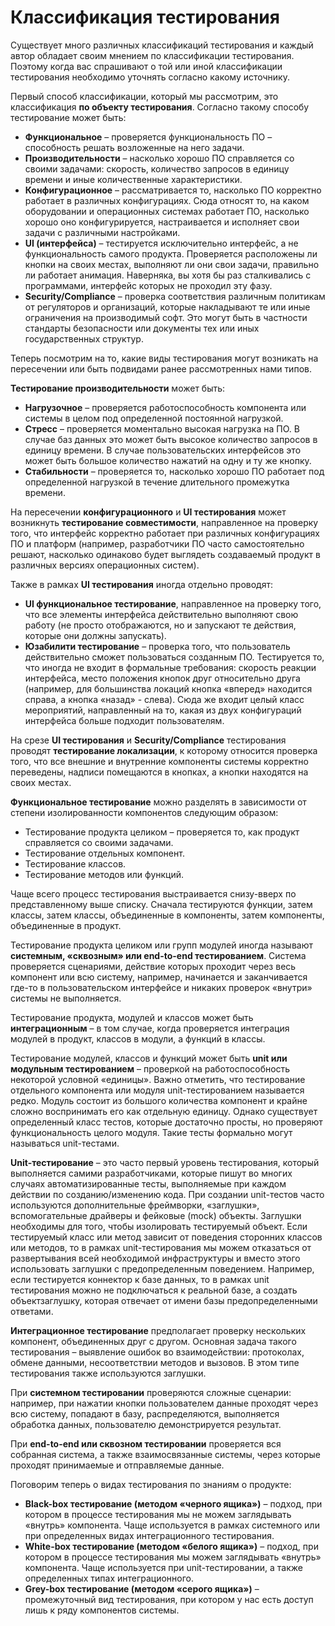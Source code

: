 # Классификация тестирования

Существует много различных классификаций тестирования и каждый автор обладает своим мнением по классификации
тестирования. Поэтому когда вас спрашивают о той или иной классификации тестирования необходимо уточнять согласно какому
источнику.

Первый способ классификации, который мы рассмотрим, это классификация **по
объекту тестирования**. Согласно такому способу тестирование может быть:

+ **Функциональное** – проверяется функциональность ПО – способность решать
  возложенные на него задачи.
+ **Производительности** – насколько хорошо ПО справляется со своими задачами:
  скорость, количество запросов в единицу времени и иные количественные
  характеристики.
+ **Конфигурационное** – рассматривается то, насколько ПО корректно работает в
  различных конфигурациях. Сюда относят то, на каком оборудовании и
  операционных системах работает ПО, насколько хорошо оно конфигурируется,
  настраивается и исполняет свои задачи с различными настройками.
+ **UI (интерфейса)** – тестируется исключительно интерфейс, а не функциональность
  самого продукта. Проверяется расположены ли кнопки на своих местах, выполняют
  ли они свои задачи, правильно ли работает анимация. Наверняка, вы хотя бы раз
  сталкивались с программами, интерфейс которых не проходил эту фазу.
+ **Security/Compliance** – проверка соответствия различным политикам от регуляторов
  и организаций, которые накладывают те или иные ограничения на производимый
  софт. Это могут быть в частности стандарты безопасности или документы тех или
  иных государственных структур.

Теперь посмотрим на то, какие виды тестирования могут возникать на пересечении
или быть подвидами ранее рассмотренных нами типов.

**Тестирование производительности** может быть:

+ **Нагрузочное** – проверяется работоспособность компонента или системы в целом
  под определенной постоянной нагрузкой.
+ **Стресс** – проверяется моментально высокая нагрузка на ПО. В случае баз данных
  это может быть высокое количество запросов в единицу времени. В случае
  пользовательских интерфейсов это может быть большое количество нажатий на
  одну и ту же кнопку.
+ **Стабильности** – проверяется то, насколько хорошо ПО работает под определенной
  нагрузкой в течение длительного промежутка времени.

На пересечении **конфигурационного** и **UI тестирования** может возникнуть
**тестирование совместимости**, направленное на проверку того, что интерфейс корректно
работает при различных конфигурациях ПО и платформ (например, разработчики ПО часто
самостоятельно решают, насколько одинаково будет выглядеть создаваемый продукт в
различных версиях операционных систем).

Также в рамках **UI тестирования** иногда отдельно проводят:

+ **UI функциональное тестирование**, направленное на проверку того, что все
  элементы интерфейса действительно выполняют свою работу (не просто
  отображаются, но и запускают те действия, которые они должны запускать).
+ **Юзабилити тестирование** – проверка того, что пользователь действительно сможет
  пользоваться созданным ПО. Тестируется то, что иногда не входит в формальные
  требования: скорость реакции интерфейса, место положения кнопок друг
  относительно друга (например, для большинства локаций кнопка «вперед»
  находится справа, а кнопка «назад» - слева). Сюда же входит целый класс
  мероприятий, направленный на то, какая из двух конфигураций интерфейса больше
  подходит пользователям.

На срезе **UI тестирования** и **Security/Compliance** тестирования проводят
**тестирование локализации**, к которому относится проверка того, что все внешние и
внутренние компоненты системы корректно переведены, надписи помещаются в кнопках,
а кнопки находятся на своих местах.

**Функциональное тестирование** можно разделять в зависимости от степени
изолированности компонентов следующим образом:

+ Тестирование продукта целиком – проверяется то, как продукт справляется со
  своими задачами.
+ Тестирование отдельных компонент.
+ Тестирование классов.
+ Тестирование методов или функций.

Чаще всего процесс тестирования выстраивается снизу-вверх по представленному
выше списку. Сначала тестируются функции, затем классы, затем классы, объединенные в
компоненты, затем компоненты, объединенные в продукт.

Тестирование продукта целиком или групп модулей иногда называют **системным,
«сквозным» или end-to-end тестированием**. Система проверяется сценариями, действие
которых проходит через весь компонент или всю систему, например, начинается и
заканчивается где-то в пользовательском интерфейсе и никаких проверок «внутри»
системы не выполняется.

Тестирование продукта, модулей и классов может быть **интеграционным** – в том
случае, когда проверяется интеграция модулей в продукт, классов в модули, а функций в
классы.

Тестирование модулей, классов и функций может быть **unit или модульным
тестированием** – проверкой на работоспособность некоторой условной «единицы». Важно
отметить, что тестирование отдельного компонента или модуля unit-тестированием
называется редко. Модуль состоит из большого количества компонент и крайне сложно
воспринимать его как отдельную единицу. Однако существует определенный класс тестов,
которые достаточно просты, но проверяют функциональность целого модуля. Такие тесты
формально могут называться unit-тестами.

**Unit-тестирование** – это часто первый уровень тестирования, который выполняется
самими разработчиками, которые пишут во многих случаях автоматизированные тесты,
выполняемые при каждом действии по созданию/изменению кода. При создании unit-тестов
часто используются дополнительные фреймворки, «заглушки», вспомогательные драйверы
и фейковые (mock) объекты. Заглушки необходимы для того, чтобы изолировать
тестируемый объект. Если тестируемый класс или метод зависит от поведения сторонних
классов или методов, то в рамках unit-тестирования мы можем отказаться от развертывания
всей необходимой инфраструктуры и вместо этого использовать заглушки с
предопределенным поведением. Например, если тестируется коннектор к базе данных, то в
рамках unit тестирования можно не подключаться к реальной базе, а создать объектзаглушку, которая отвечает от имени
базы предопределенными ответами.

**Интеграционное тестирование** предполагает проверку нескольких компонент,
объединенных друг с другом. Основная задача такого тестирования – выявление ошибок во
взаимодействии: протоколах, обмене данными, несоответствии методов и вызовов. В этом
типе тестирования также используются заглушки.

При **системном тестировании** проверяются сложные сценарии: например, при
нажатии кнопки пользователем данные проходят через всю систему, попадают в базу,
распределяются, выполняется обработка данных, пользователю демонстрируется результат.

При **end-to-end или сквозном тестировании** проверяется вся собранная система, а
также взаимосвязанные системы, через которые проходят принимаемые и отправляемые
данные.

Поговорим теперь о видах тестирования по знаниям о продукте:

+ **Black-box тестирование (методом «черного ящика»)** – подход, при котором в
  процессе тестирования мы не можем заглядывать «внутрь» компонента. Чаще используется
  в рамках системного или при определенных видах интеграционного тестирования.
+ **White-box тестирование (методом «белого ящика»)** – подход, при котором в
  процессе тестирования мы можем заглядывать «внутрь» компонента. Чаще используется
  при unit-тестировании, а также определенных типах интеграционного.
+ **Grey-box тестирование (методом «серого ящика»)** – промежуточный вид
  тестирования, при котором у нас есть доступ лишь к ряду компонентов системы.
